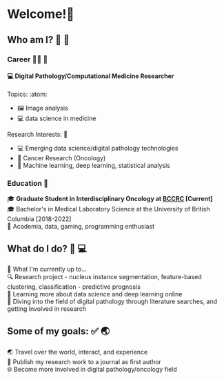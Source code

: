 <!--
**fuminaba/fuminaba** is a ✨ _special_ ✨ repository because its `README.md` (this file) appears on your GitHub profile.

Here are some ideas to get you started:

- 🔭 I’m currently working on ...
- 🌱 I’m currently learning ...
- 👯 I’m looking to collaborate on ...
- 🤔 I’m looking for help with ...
- 💬 Ask me about ...
- 📫 How to reach me: ...
- 😄 Pronouns: ...
- ⚡ Fun fact: ...
-->

# Welcome!👋

## Who am I? :koala: :seedling:  
### Career :scientist: :microscope:
#### :computer: **Digital Pathology/Computational Medicine Researcher**   
Topics: :atom:  
* :framed_picture: Image analysis
* :computer: data science in medicine

Research Interests: :book:  
* :computer: Emerging data science/digital pathology technologies
* :dna: Cancer Research (Oncology)
* :space_invader: Machine learning, deep learning, statistical analysis

### Education :school:
:mortar_board: **Graduate Student in Interdisciplinary Oncology at [BCCRC](https://www.bccrc.ca/dept/io/labs/guillaud-lab) \[Current\]**  
:mortar_board: Bachelor's in Medical Laboratory Science at the University of British Columbia \[2018-2022\]  
:star2: Academia, data, gaming, programming enthusiast

## What do I do? :briefcase: :computer:
:microscope: What I'm currently up to...   
:mag: Research project - nucleus instance segmentation, feature-based clustering, classification - predictive prognosis  
:book: Learning more about data science and deep learning online   
:microscope: Diving into the field of digital pathology through literature searches, and getting involved in research   

## Some of my goals: :white_check_mark: :earth_asia:  
:earth_asia: Travel over the world, interact, and experience   
:scroll: Publish my research work to a journal as first author  
:globe_with_meridians: Become more involved in digital pathology/oncology field
